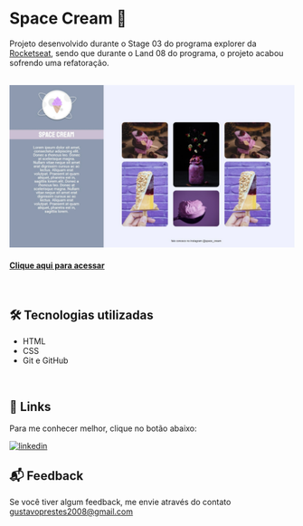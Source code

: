 
# Space Cream 🍧

Projeto desenvolvido durante o Stage 03 do programa explorer da [Rocketseat](https://www.rocketseat.com.br/), sendo que durante o Land 08 do programa, o projeto acabou sofrendo uma refatoração. 
</br>
</br>

![App Screenshot](./Image/capa.png)

#### [Clique aqui para acessar](https://gustavoprestess.github.io/Ice-Cream-Desktop/)
<br>

## 🛠 Tecnologias utilizadas

- HTML
- CSS
- Git e GitHub
<br>


## 👤 Links

Para me conhecer melhor, clique no botão abaixo:

[![linkedin](https://img.shields.io/badge/linkedin-0A66C2?style=for-the-badge&logo=linkedin&logoColor=white)](https://www.linkedin.com/in/GustavoPrestess)
<br>

## 📬 Feedback

Se você tiver algum feedback, me envie através do contato gustavoprestes2008@gmail.com